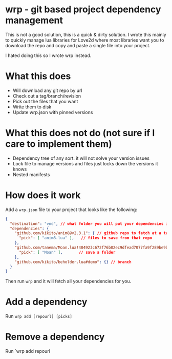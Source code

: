 # wrp - git based project dependency management
This is not a good solution, this is a quick & dirty solution. I wrote this mainly
to quickly manage lua libraries for Love2d where most libraries want you to download
the repo and copy and paste a single file into your project.

I hated doing this so I wrote wrp instead.

# What this does
- Will download any git repo by url
- Check out a tag/branch/revision
- Pick out the files that you want
- Write them to disk
- Update wrp.json with pinned versions

# What this does not do (not sure if I care to implement them)
- Dependency tree of any sort. it will not solve your version issues
- Lock file to manage versions and files just locks down the versions it knows
- Nested manifests

# How does it work

Add a `wrp.json` file to your project that looks like the following:

```json
{
  "destination": "vnd", // what folder you will put your dependencies in
  "dependencies": {
    "github.com/kikito/anim8@v2.3.1": { // github repo to fetch at a tag
      "pick": [ "anim8.lua" ],   // files to save from that repo
    },
    "github.com/tanema/Moan.lua!404923c672f76b82ec9dfead7077fa9f289be9bd": { // commit hash
      "pick": [ "Moan" ],       // save a folder
    },
    "github.com/kikito/beholder.lua#demo": {} // branch
  }
}
```

Then run `wrp` and it will fetch all your dependencies for you.

# Add a dependency

Run `wrp add [repourl] [picks]`

# Remove a dependency

Run `wrp add repourl
